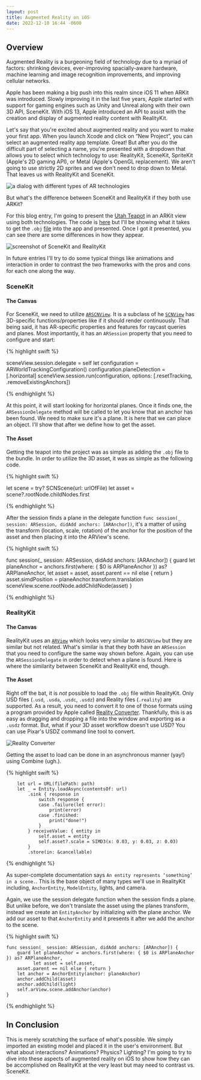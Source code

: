 ```yaml
---
layout: post
title: Augmented Reality on iOS
date: 2022-12-10 16:44 -0600
---
```


## Overview

Augmented Reality is a burgeoning field of technology due to a myriad of factors: shrinking devices, ever-improving spacially-aware hardware, machine learning and image recognition improvements, and improving cellular networks. 

Apple has been making a big push into this realm since iOS 11 when ARKit was introduced. Slowly improving it in the last five years, Apple started with support for gaming engines such as Unity and Unreal along with their own 3D API, SceneKit. With iOS 13, Apple introduced an API to assist with the creation and display of augmented reality content with RealityKit. 

Let's say that you're excited about augmented reality and you want to make your first app. When you launch Xcode and click on “New Project”, you can select an augmented reality app template. Great! But after you do the difficult part of selecting a name, you're presented with a dropdown that allows you to select which technology to use: RealityKit, SceneKit, SpriteKit (Apple's 2D gaming API), or Metal (Apple's OpenGL replacement). We aren't going to use strictly 2D sprites and we don't need to drop down to Metal. That leaves us with RealityKit and SceneKit. 

![a dialog with different types of AR technologies](/assets/images/2022-12-10-augmented-reality-on-ios/what_kind_of_ar.png)

But what's the difference between SceneKit and RealityKit if they both use ARKit? 

For this blog entry, I'm going to present the [Utah Teapot](https://en.wikipedia.org/wiki/Utah_teapot) in an ARKit view using both technologies. The code is [here](https://github.com/jacobvanorder/ARKit_Examples) but I'll be showing what it takes to get the `.obj` [file](https://graphics.stanford.edu/courses/cs148-10-summer/as3/code/as3/teapot.obj) into the app and presented. Once I got it presented, you can see there are some differences in how they appear.

![screenshot of SceneKit and RealityKit](/assets/images/2022-12-10-augmented-reality-on-ios/ar_technologies.jpg)

In future entries I'll try to do some typical things like animations and interaction in order to contrast the two frameworks with the pros and cons for each one along the way.

### SceneKit

#### The Canvas

For SceneKit, we need to utilize [`ARSCNView`](https://developer.apple.com/documentation/arkit/arscnview#). It is a subclass of he [`SCNView`](https://developer.apple.com/documentation/scenekit/scnview#) has 3D-specific functions/properties like if it should render continuously. That being said, it has AR-specific properties and features for raycast queries and planes. Most importantly, it has an `ARSession` property that you need to configure and start:

{% highlight swift %}

sceneView.session.delegate = self
let configuration = ARWorldTrackingConfiguration()
configuration.planeDetection = [.horizontal]
sceneView.session.run(configuration, options: [.resetTracking, .removeExistingAnchors])

{% endhighlight %}

At this point, it will start looking for horizontal planes. Once it finds one, the `ARSessionDelegate` method will be called to let you know that an anchor has been found. We need to make sure it's a plane. It is here that we can place an object. I'll show that after we define how to get the asset.

#### The Asset

Getting the teapot into the project was as simple as adding the `.obj` file to the bundle. In order to utilize the 3D asset, it was as simple as the following code.

{% highlight swift %}

let scene = try? SCNScene(url: urlOfFile)
let asset = scene?.rootNode.childNodes.first

{% endhighlight %}

After the session finds a plane in the delegate function `func session(_ session: ARSession, didAdd anchors: [ARAnchor])`, it's a matter of using the transform (location, scale, rotation) of the anchor for the position of the asset and then placing it into the ARView's scene. 

{% highlight swift %}

func session(_ session: ARSession, didAdd anchors: [ARAnchor]) {
    guard
        let planeAnchor = anchors.first(where: { $0 is ARPlaneAnchor }) as? ARPlaneAnchor,
        let asset = asset,
        asset.parent == nil else { return }
    asset.simdPosition = planeAnchor.transform.translation
    sceneView.scene.rootNode.addChildNode(asset)
}

{% endhighlight %}

### RealityKit

#### The Canvas

RealityKit uses an [`ARView`](https://developer.apple.com/documentation/realitykit/arview#) which looks very similar to `ARSCNView` but they are similar but not related. What's similar is that they both have an `ARSession` that you need to configure the same way shown before. Again, you can use the `ARSessionDelegate` in order to detect when a plane is found. Here is where the similarity between SceneKit and RealityKit end, though.

#### The Asset

Right off the bat, it is *not* possible to load the `.obj` file within RealityKit. Only USD files (`.usd`, `.usda`, `.usdc`, `.usdz`) and Reality files (`.reality`) are supported. As a result, you need to convert it to one of those formats using a program provided by Apple called [Reality Converter](https://developer.apple.com/augmented-reality/tools/). Thankfully, this is as easy as dragging and dropping a file into the window and exporting as a `.usdz` format. But, what if your 3D asset workflow doesn't use USD? You can use Pixar's USDZ command line tool to convert.  

![Reality Converter](/assets/images/2022-12-10-augmented-reality-on-ios/asset_conversion.png)

Getting the asset to load can be done in an asynchronous manner (yay!) using Combine (ugh.).

{% highlight swift %}

        let url = URL(filePath: path)
        let _ = Entity.loadAsync(contentsOf: url)
            .sink { response in
                switch response {
                case .failure(let error):
                    print(error)
                case .finished:
                    print("done!")
                }
            } receiveValue: { entity in
                self.asset = entity
                self.asset?.scale = SIMD3(x: 0.03, y: 0.03, z: 0.03)
            }
            .store(in: &cancellable)

{% endhighlight %}

As super-complete documentation says `An entity represents ‘something’ in a scene.`. This is the base object of many types we'll use in RealityKit including, `AnchorEntity`, `ModelEntity`, lights, and camera.

Again, we use the session delegate function when the session finds a plane. But unlike before, we don't translate the asset using the planes transform, instead we create an `EntityAnchor` by initializing with the plane anchor. We add our asset to that `AnchorEntity` and it presents it after we add the anchor to the scene.

{% highlight swift %}

    func session(_ session: ARSession, didAdd anchors: [ARAnchor]) {
        guard let planeAnchor = anchors.first(where: { $0 is ARPlaneAnchor }) as? ARPlaneAnchor,
              let asset = self.asset,
        asset.parent == nil else { return }
        let anchor = AnchorEntity(anchor: planeAnchor)
        anchor.addChild(asset)
        anchor.addChild(light)
        self.arView.scene.addAnchor(anchor)
    }

{% endhighlight %}

## In Conclusion

This is merely scratching the surface of what's possible. We simply imported an existing model and placed it in the user's environment. But what about interactions? Animations? Physics? Lighting? I'm going to try to dive into these aspects of augmented reality on iOS to show how they can be accomplished on RealityKit at the very least but may need to contrast vs. SceneKit. 
